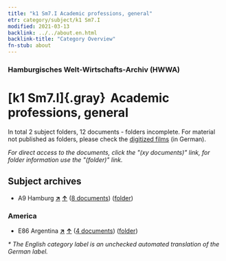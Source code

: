 ```yaml
---
title: "k1 Sm7.I Academic professions, general"
etr: category/subject/k1 Sm7.I
modified: 2021-03-13
backlink: ../../about.en.html
backlink-title: "Category Overview"
fn-stub: about
---
```


### Hamburgisches Welt-Wirtschafts-Archiv (HWWA)
# [k1 Sm7.I]{.gray}&#8201; Academic professions, general&#160; 





In total 2 subject folders, 12 documents - folders incomplete.
For material not published as folders, please check the [digitized films](/film/h1_sh) (in German).

_For direct access to the documents, click the "(xy documents)" link, for folder information use the "(folder)" link._

## Subject archives


- A9 Hamburg [**&nearr;**](../../../geo/i/140905/about.en.html "Hamburg (all folders)") [**&uarr;**](../../../geo/about.en.html#A9 "Country category system") (<a href="https://pm20.zbw.eu/dfgview/sh/140905,144727" title="about: Hamburg : Academic professions, general" target="_blank">8 documents</a>) ([folder](http://purl.org/pressemappe20/folder/sh/140905,144727))

### America

- E86 Argentina [**&nearr;**](../../../geo/i/141692/about.en.html "Argentina (all folders)") [**&uarr;**](../../../geo/about.en.html#E86 "Country category system") (<a href="https://pm20.zbw.eu/dfgview/sh/141692,144727" title="about: Argentina : Academic professions, general" target="_blank">4 documents</a>) ([folder](http://purl.org/pressemappe20/folder/sh/141692,144727))


_* The English category label is an unchecked automated translation of the German label._

